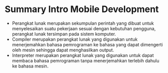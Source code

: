 # Summary Intro Mobile Development
* Perangkat lunak merupakan sekumpulan perintah yang dibuat untuk menyelesaikan suatu pekerjaan sesuai dengan kebutuhan pengguna, perangkat lunak tersimpan pada sistem komputer.
* Compiler merupakan perangkat lunak yang digunakan untuk menerjemahkan bahasa pemrograman ke bahasa yang dapat dimengerti oleh mesin sehingga dapat menghasilkan output.
* Interpreter merupakan perangkat lunak yang digunakan untuk dapat membaca bahasa pemrograman tanpa menerjemahkan terlebih dahulu ke bahasa mesin.


